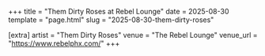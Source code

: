 +++
title = "Them Dirty Roses at Rebel Lounge"
date = 2025-08-30
template = "page.html"
slug = "2025-08-30-them-dirty-roses"

[extra]
artist = "Them Dirty Roses"
venue = "The Rebel Lounge"
venue_url = "https://www.rebelphx.com/"
+++
